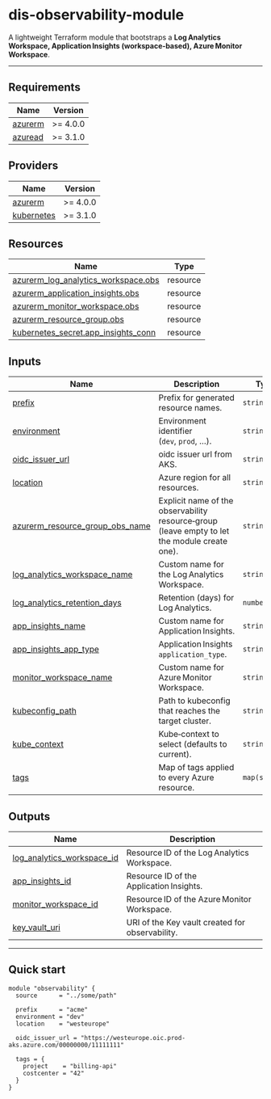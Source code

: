 # dis-observability-module

A lightweight Terraform module that bootstraps a **Log Analytics Workspace, Application Insights (workspace‑based), Azure Monitor Workspace**.

---

## Requirements

| Name | Version |
|------|---------|
| <a name="requirement_azurerm"></a> [azurerm](#requirement_azurerm) | >= 4.0.0 |
| <a name="requirement_azuread"></a> [azuread](#requirement_azuread) | >= 3.1.0 |

## Providers

| Name | Version |
|------|---------|
| <a name="provider_azurerm"></a> [azurerm](#provider_azurerm) | >= 4.0.0 |
| <a name="provider_azuread"></a> [kubernetes](#provider_azuread) | >= 3.1.0 |

## Resources

| Name | Type |
|------|------|
| [azurerm_log_analytics_workspace.obs](https://registry.terraform.io/providers/hashicorp/azurerm/latest/docs/resources/log_analytics_workspace) | resource |
| [azurerm_application_insights.obs](https://registry.terraform.io/providers/hashicorp/azurerm/latest/docs/resources/application_insights) | resource |
| [azurerm_monitor_workspace.obs](https://registry.terraform.io/providers/hashicorp/azurerm/latest/docs/resources/monitor_workspace) | resource |
| [azurerm_resource_group.obs](https://registry.terraform.io/providers/hashicorp/azurerm/latest/docs/resources/resource_group) | resource |
| [kubernetes_secret.app_insights_conn](https://registry.terraform.io/providers/hashicorp/kubernetes/latest/docs/resources/secret) | resource |

## Inputs

| Name | Description | Type | Default | Required |
|------|-------------|------|---------|:--------:|
| <a name="input_prefix"></a> [prefix](#input_prefix) | Prefix for generated resource names. | `string` | `""` | **yes** |
| <a name="input_environment"></a> [environment](#input_environment) | Environment identifier (`dev`, `prod`, …). | `string` | `""` | **yes** |
| <a name="input_oidc_issuer_url"></a> [oidc_issuer_url](#input_oidc_issuer_url) | oidc issuer url from AKS. | `string` | `""` | **yes** |
| <a name="input_location"></a> [location](#input_location) | Azure region for all resources. | `string` | `"norwayeast"` | no |
| <a name="input_azurerm_resource_group_obs_name"></a> [azurerm_resource_group_obs_name](#input_azurerm_resource_group_obs_name) | Explicit name of the observability resource‑group (leave empty to let the module create one). | `string` | `""` | no |
| <a name="input_log_analytics_workspace_name"></a> [log_analytics_workspace_name](#input_log_analytics_workspace_name) | Custom name for the Log Analytics Workspace. | `string` | `""` | no |
| <a name="input_log_analytics_retention_days"></a> [log_analytics_retention_days](#input_log_analytics_retention_days) | Retention (days) for Log Analytics. | `number` | `30` | no |
| <a name="input_app_insights_name"></a> [app_insights_name](#input_app_insights_name) | Custom name for Application Insights. | `string` | `""` | no |
| <a name="input_app_insights_app_type"></a> [app_insights_app_type](#input_app_insights_app_type) | Application Insights `application_type`. | `string` | `"web"` | no |
| <a name="input_monitor_workspace_name"></a> [monitor_workspace_name](#input_monitor_workspace_name) | Custom name for Azure Monitor Workspace. | `string` | `""` | no |
| <a name="input_kubeconfig_path"></a> [kubeconfig_path](#input_kubeconfig_path) | Path to kubeconfig that reaches the target cluster. | `string` | `"~/.kube/config"` | no |
| <a name="input_kube_context"></a> [kube_context](#input_kube_context) | Kube‑context to select (defaults to current). | `string` | `""` | no |
| <a name="input_tags"></a> [tags](#input_tags) | Map of tags applied to every Azure resource. | `map(string)` | `{}` | no |

## Outputs

| Name | Description |
|------|-------------|
| <a name="output_log_analytics_workspace_id"></a> [log_analytics_workspace_id](#output_log_analytics_workspace_id) | Resource ID of the Log Analytics Workspace. |
| <a name="output_app_insights_id"></a> [app_insights_id](#output_app_insights_id) | Resource ID of the Application Insights. |
| <a name="output_monitor_workspace_id"></a> [monitor_workspace_id](#output_monitor_workspace_id) | Resource ID of the Azure Monitor Workspace. |
| <a name="output_key_vault_uri"></a> [key_vault_uri](#output_key_vault_uri) | URI of the Key vault created for observability. |

---

## Quick start

```hcl
module "observability" {
  source      = "../some/path"

  prefix      = "acme"
  environment = "dev"
  location    = "westeurope"

  oidc_issuer_url = "https://westeurope.oic.prod-aks.azure.com/00000000/11111111"

  tags = {
    project    = "billing-api"
    costcenter = "42"
  }
}
